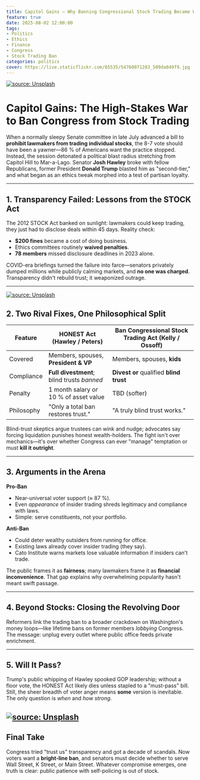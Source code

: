 ```yaml
---
title: Capitol Gains — Why Banning Congressional Stock Trading Became Washington's Hottest Fight
feature: true
date: 2025-08-02 12:00:00
tags:
- Politics
- Ethics
- Finance
- Congress
- Stock Trading Ban
categories: politics
cover: https://live.staticflickr.com/65535/54760071283_509da049f9.jpg
---
```


<!-- Template structure adapted from an earlier Hexo post. :contentReference[oaicite:9]{index=9} -->

<a href="https://github.com/cojovi/stargazerproject/blob/main/test/stock_blog_1.png?raw=true"><img src="https://github.com/cojovi/stargazerproject/blob/main/test/stock_blog_1.png?raw=true" title="source: Unsplash" /></a>

# **Capitol Gains: The High-Stakes War to Ban Congress from Stock Trading**

When a normally sleepy Senate committee in late July advanced a bill to **prohibit lawmakers from trading individual stocks**, the 8-7 vote should have been a yawner—86 % of Americans want the practice stopped. Instead, the session detonated a political blast radius stretching from Capitol Hill to Mar-a-Lago. Senator **Josh Hawley** broke with fellow Republicans, former President **Donald Trump** blasted him as "second-tier," and what began as an ethics tweak morphed into a test of partisan loyalty. <!--  -->

---

## **1. Transparency Failed: Lessons from the STOCK Act**

The 2012 STOCK Act banked on sunlight: lawmakers could keep trading, they just had to disclose deals within 45 days. Reality check:  
* **$200 fines** became a cost of doing business.  
* Ethics committees routinely **waived penalties**.  
* **78 members** missed disclosure deadlines in 2023 alone.  

COVID-era briefings turned the failure into farce—senators privately dumped millions while publicly calming markets, and **no one was charged**. Transparency didn't rebuild trust; it weaponized outrage. <!-- :contentReference[oaicite:11]{index=11} -->

---
<a href="https://github.com/cojovi/stargazerproject/blob/main/test/stock_blog_2.png?raw=true"><img src="https://github.com/cojovi/stargazerproject/blob/main/test/stock_blog_2.png?raw=true" title="source: Unsplash" /></a>

## **2. Two Rival Fixes, One Philosophical Split**

| Feature | **HONEST Act (Hawley / Peters)** | **Ban Congressional Stock Trading Act (Kelly / Ossoff)** |
| --- | --- | --- |
| Covered | Members, spouses, **President & VP** | Members, spouses, **kids** |
| Compliance | **Full divestment**; blind trusts *banned* | **Divest or** qualified **blind trust** |
| Penalty | 1 month salary *or* 10 % of asset value | TBD (softer) |
| Philosophy | "Only a total ban restores trust." | "A truly blind trust works." |

Blind-trust skeptics argue trustees can wink and nudge; advocates say forcing liquidation punishes honest wealth-holders. The fight isn't over mechanics—it's over whether Congress can ever "manage" temptation or must **kill it outright**. <!-- :contentReference[oaicite:12]{index=12} -->

---

## **3. Arguments in the Arena**

**Pro-Ban**  
* Near-universal voter support (≈ 87 %).  
* Even *appearance* of insider trading shreds legitimacy and compliance with laws. <!-- :contentReference[oaicite:13]{index=13} -->  
* Simple: serve constituents, not your portfolio.

**Anti-Ban**  
* Could deter wealthy outsiders from running for office.  
* Existing laws already cover insider trading (they say).  
* Cato Institute warns markets lose valuable information if insiders can't trade. <!-- :contentReference[oaicite:14]{index=14} -->

The public frames it as **fairness**; many lawmakers frame it as **financial inconvenience**. That gap explains why overwhelming popularity hasn't meant swift passage. <!-- :contentReference[oaicite:15]{index=15} -->

---

## **4. Beyond Stocks: Closing the Revolving Door**

Reformers link the trading ban to a broader crackdown on Washington's money loops—like lifetime bans on former members *lobbying* Congress. The message: unplug every outlet where public office feeds private enrichment. <!-- :contentReference[oaicite:16]{index=16} -->

---

## **5. Will It Pass?**

Trump's public whipping of Hawley spooked GOP leadership; without a floor vote, the HONEST Act likely dies unless stapled to a "must-pass" bill. Still, the sheer breadth of voter anger means **some** version is inevitable. The only question is *when* and *how strong*. <!-- :contentReference[oaicite:17]{index=17} -->

<a href="https://github.com/cojovi/stargazerproject/blob/main/test/stock_blog_3.png?raw=true"><img src="https://github.com/cojovi/stargazerproject/blob/main/test/stock_blog_3.png?raw=true" title="source: Unsplash" /></a>
---

## **Final Take**

Congress tried "trust us" transparency and got a decade of scandals. Now voters want a **bright-line ban**, and senators must decide whether to serve Wall Street, K Street, or Main Street. Whatever compromise emerges, one truth is clear: public patience with self-policing is out of stock.
